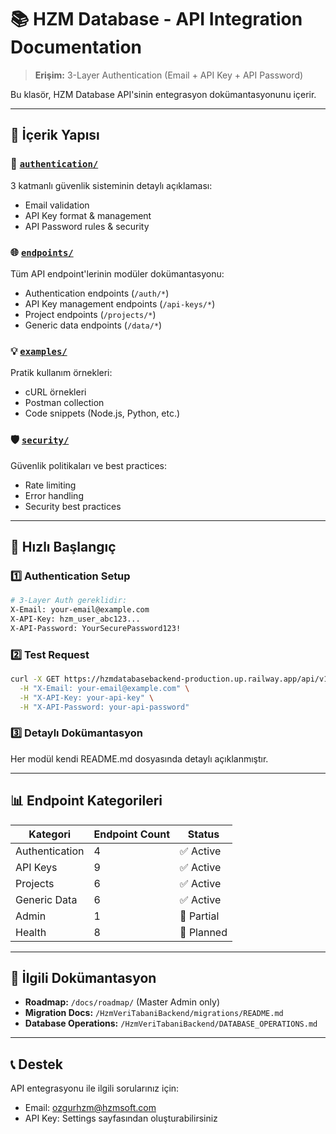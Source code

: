 # 📚 HZM Database - API Integration Documentation

> **Erişim:** 3-Layer Authentication (Email + API Key + API Password)

Bu klasör, HZM Database API'sinin entegrasyon dokümantasyonunu içerir.

---

## 📁 İçerik Yapısı

### 🔐 [`authentication/`](./authentication/)
3 katmanlı güvenlik sisteminin detaylı açıklaması:
- Email validation
- API Key format & management
- API Password rules & security

### 🌐 [`endpoints/`](./endpoints/)
Tüm API endpoint'lerinin modüler dokümantasyonu:
- Authentication endpoints (`/auth/*`)
- API Key management endpoints (`/api-keys/*`)
- Project endpoints (`/projects/*`)
- Generic data endpoints (`/data/*`)

### 💡 [`examples/`](./examples/)
Pratik kullanım örnekleri:
- cURL örnekleri
- Postman collection
- Code snippets (Node.js, Python, etc.)

### 🛡️ [`security/`](./security/)
Güvenlik politikaları ve best practices:
- Rate limiting
- Error handling
- Security best practices

---

## 🚀 Hızlı Başlangıç

### 1️⃣ Authentication Setup

```bash
# 3-Layer Auth gereklidir:
X-Email: your-email@example.com
X-API-Key: hzm_user_abc123...
X-API-Password: YourSecurePassword123!
```

### 2️⃣ Test Request

```bash
curl -X GET https://hzmdatabasebackend-production.up.railway.app/api/v1/admin/database?type=tables \
  -H "X-Email: your-email@example.com" \
  -H "X-API-Key: your-api-key" \
  -H "X-API-Password: your-api-password"
```

### 3️⃣ Detaylı Dokümantasyon

Her modül kendi README.md dosyasında detaylı açıklanmıştır.

---

## 📊 Endpoint Kategorileri

| Kategori | Endpoint Count | Status |
|----------|----------------|--------|
| Authentication | 4 | ✅ Active |
| API Keys | 9 | ✅ Active |
| Projects | 6 | ✅ Active |
| Generic Data | 6 | ✅ Active |
| Admin | 1 | 🚧 Partial |
| Health | 8 | 📝 Planned |

---

## 🔗 İlgili Dokümantasyon

- **Roadmap:** `/docs/roadmap/` (Master Admin only)
- **Migration Docs:** `/HzmVeriTabaniBackend/migrations/README.md`
- **Database Operations:** `/HzmVeriTabaniBackend/DATABASE_OPERATIONS.md`

---

## 📞 Destek

API entegrasyonu ile ilgili sorularınız için:
- Email: ozgurhzm@hzmsoft.com
- API Key: Settings sayfasından oluşturabilirsiniz


